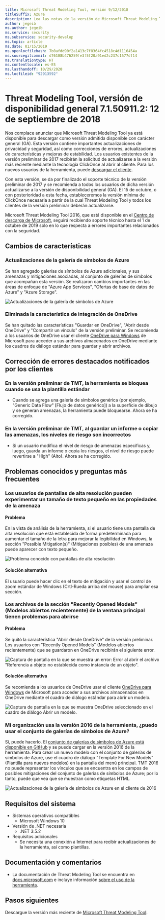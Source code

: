 ```yaml
---
title: Microsoft Threat Modeling Tool, versión 9/12/2018
titleSuffix: Azure
description: Lea las notas de la versión de Microsoft Threat Modeling Tool publicadas el 12/09/2018. Las notas incluyen cambios de características y correcciones de errores.
author: jegeib
ms.author: jegeib
ms.service: security
ms.subservice: security-develop
ms.topic: article
ms.date: 01/15/2019
ms.openlocfilehash: 7b0afdd90f2a1413c7f8364fc4518c4d1116454a
ms.sourcegitcommit: d76108b476259fe3f5f20a91ed2c237c1577df14
ms.translationtype: HT
ms.contentlocale: es-ES
ms.lasthandoff: 10/29/2020
ms.locfileid: "92913592"
---
```

# <a name="threat-modeling-tool-ga-release-71509112---9122018"></a>Threat Modeling Tool, versión de disponibilidad general 7.1.50911.2: 12 de septiembre de 2018

Nos complace anunciar que Microsoft Threat Modeling Tool ya está disponible para descargar como versión admitida disponible con carácter general (GA). Esta versión contiene importantes actualizaciones de privacidad y seguridad, así como correcciones de errores, actualizaciones de características y mejoras de estabilidad. Los usuarios existentes de la versión preliminar de 2017 recibirán la solicitud de actualizarse a la versión más reciente mediante la tecnología ClickOnce al abrir al cliente. Para los nuevos usuarios de la herramienta, puede [descargar el cliente](https://aka.ms/threatmodelingtool).

Con esta versión, se da por finalizado el soporte técnico de la versión preliminar de 2017 y se recomienda a todos los usuarios de dicha versión actualizarse a la versión de disponibilidad general (GA). El 15 de octubre, o con posterioridad a esta fecha, estableceremos la versión mínima de ClickOnce necesaria a partir de la cual Threat Modeling Tool y todos los clientes de la versión preliminar deberán actualizarse.

Microsoft Threat Modeling Tool 2016, que está disponible en el [Centro de descarga de Microsoft](https://www.microsoft.com/en-us/download/details.aspx?id=49168), seguirá recibiendo soporte técnico hasta el 1 de octubre de 2019 solo en lo que respecta a errores importantes relacionados con la seguridad.

## <a name="feature-changes"></a>Cambios de características

### <a name="azure-stencil-updates"></a>Actualizaciones de la galería de símbolos de Azure

Se han agregado galerías de símbolos de Azure adicionales, y sus amenazas y mitigaciones asociadas, al conjunto de galerías de símbolos que acompañan esta versión. Se realizaron cambios importantes en las áreas de enfoque de "Azure App Services", "Ofertas de base de datos de Azure" y "Azure Storage".

![Actualizaciones de la galería de símbolos de Azure](./media/threat-modeling-tool-releases-71509112/tmt_azure_stencil_update-300x70.png)

### <a name="onedrive-integration-feature-removed"></a>Eliminada la característica de integración de OneDrive

Se han quitado las características "Guardar en OneDrive", "Abrir desde OneDrive" y "Compartir un vínculo" de la versión preliminar. Se recomienda a los usuarios de OneDrive usar el cliente [OneDrive para Windows](https://onedrive.live.com/about/en-us/download/) de Microsoft para acceder a sus archivos almacenados en OneDrive mediante los cuadros de diálogo estándar para guardar y abrir archivos.

## <a name="notable-fixed-bugs-reported-by-customers"></a>Corrección de errores destacados notificados por los clientes

### <a name="in-tmt-preview-the-tool-crashes-when-using-the-standard-template"></a>En la versión preliminar de TMT, la herramienta se bloquea cuando se usa la plantilla estándar

- Cuando se agrega una galería de símbolos genérica (por ejemplo, "Generic Data Flow" [Flujo de datos genérico]) a la superficie de dibujo y se generan amenazas, la herramienta puede bloquearse. Ahora se ha corregido.

### <a name="in-tmt-preview-when-i-save-a-report-or-copy-the-threats-the-risk-levels-are-incorrect"></a>En la versión preliminar de TMT, al guardar un informe o copiar las amenazas, los niveles de riesgo son incorrectos

- Si un usuario modifica el nivel de riesgo de amenazas específicas y, luego, guarda un informe o copia los riesgos, el nivel de riesgo puede revertirse a "High" (Alto). Ahora se ha corregido.

## <a name="known-issues-and-faq"></a>Problemas conocidos y preguntas más frecuentes

### <a name="users-of-high-resolution-screens-may-experience-small-text-in-the-threat-properties"></a>Los usuarios de pantallas de alta resolución pueden experimentar un tamaño de texto pequeño en las propiedades de la amenaza

#### <a name="issue"></a>Problema

En la vista de análisis de la herramienta, si el usuario tiene una pantalla de alta resolución que está establecida de forma predeterminada para aumentar el tamaño de la letra para mejorar la legibilidad en Windows, la sección "Possible Mitigation(s)" (Mitigaciones posibles) de una amenaza puede aparecer con texto pequeño.

![Problema conocido con pantallas de alta resolución](./media/threat-modeling-tool-releases-71509112/tmt_screen_resolution-300x153.png)

#### <a name="workaround"></a>Solución alternativa

El usuario puede hacer clic en el texto de mitigación y usar el control de zoom estándar de Windows (Crtl-Rueda arriba del mouse) para ampliar esa sección.

### <a name="files-in-the-recently-opened-models-section-of-the-main-window-may-fail-to-open"></a>Los archivos de la sección "Recently Opened Models" (Modelos abiertos recientemente) de la ventana principal tienen problemas para abrirse

#### <a name="issue"></a>Problema

Se quitó la característica "Abrir desde OneDrive" de la versión preliminar. Los usuarios con "Recently Opened Models" (Modelos abiertos recientemente) que se guardaron en OneDrive recibirán el siguiente error.

![Captura de pantalla en la que se muestra un error: Error al abrir el archivo "Referencia a objeto no establecida como instancia de un objeto".](./media/threat-modeling-tool-releases-71509112/tmt_save_error-300x131.png)

#### <a name="workaround"></a>Solución alternativa

Se recomienda a los usuarios de OneDrive usar el cliente [OneDrive para Windows](https://onedrive.live.com/about/en-us/download/) de Microsoft para acceder a sus archivos almacenados en OneDrive mediante el cuadro de diálogo estándar para abrir un modelo.

![Captura de pantalla en la que se muestra OneDrive seleccionado en el cuadro de diálogo Abrir un modelo.](./media/threat-modeling-tool-releases-71509112/tmt_save_onedrive-300x149.png)

### <a name="my-organization-uses-the-2016-version-of-the-tool-can-i-use-the-azure-stencil-set"></a>Mi organización usa la versión 2016 de la herramienta, ¿puedo usar el conjunto de galerías de símbolos de Azure?

Sí, puede hacerlo. El [conjunto de galerías de símbolos de Azure está disponible en GitHub](https://github.com/Microsoft/threat-modeling-templates/) y se puede cargar en la versión 2016 de la herramienta. Para crear un nuevo modelo con el conjunto de galerías de símbolos de Azure, use el cuadro de diálogo "Template For New Models" (Plantilla para nuevos modelos) en la pantalla del menú principal. TMT 2016 no puede representar los vínculos que se encuentra en los campos de posibles mitigaciones del conjunto de galerías de símbolos de Azure; por lo tanto, puede que vea que se muestran como etiquetas HTML.

![Actualizaciones de la galería de símbolos de Azure en el cliente de 2016](./media/threat-modeling-tool-releases-71509112/tmt_azure_stencils-300x212.png)

## <a name="system-requirements"></a>Requisitos del sistema

- Sistemas operativos compatibles
  - Microsoft Windows 10
- Versión de .NET necesaria
  - .NET 3.5.2
- Requisitos adicionales
  - Se necesita una conexión a Internet para recibir actualizaciones de la herramienta, así como plantillas.

## <a name="documentation-and-feedback"></a>Documentación y comentarios

- La documentación de Threat Modeling Tool se encuentra en [docs.microsoft.com](threat-modeling-tool.md) e incluye información [sobre el uso de la herramienta](threat-modeling-tool-getting-started.md).

## <a name="next-steps"></a>Pasos siguientes

Descargue la versión más reciente de [Microsoft Threat Modeling Tool](https://aka.ms/threatmodelingtool).
